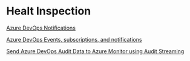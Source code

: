 # Healt Inspection

[Azure DevOps Notifications](https://docs.microsoft.com/en-us/azure/devops/notifications/about-notifications?view=azure-devops)

[Azure DevOps Events, subscriptions, and notifications](https://docs.microsoft.com/en-us/azure/devops/notifications/concepts-events-and-notifications?view=azure-devops)

[Send Azure DevOps Audit Data to Azure Monitor using Audit Streaming](https://docs.microsoft.com/en-us/azure/devops/organizations/audit/auditing-streaming?view=azure-devops)